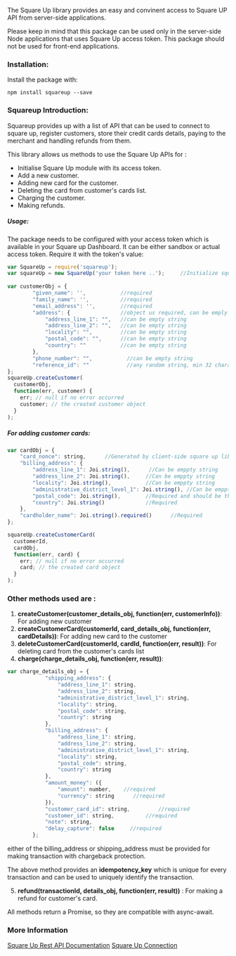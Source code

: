 The Square Up library provides an easy and convinent access to Square UP API from server-side applications.

Please keep in mind that this package can be used only in the server-side Node applications that uses Square Up access token. This package should not be used for front-end applications.

### Installation:
Install the package with:

``npm install squareup --save``

### Squareup Introduction:

Squareup provides up with a list of API that can be used to connect to square up, register customers, store their credit cards details, paying to the merchant and handling refunds from them.

This library allows us methods to use the Square Up APIs for : 
* Initialise Square Up module with its access token.
* Add a new customer.
* Adding new card for the customer.
* Deleting the card from customer's cards list.
* Charging the customer.
* Making refunds.

##### Usage:

The package needs to be configured with your access token which is available in your Square up Dashboard. It can be either sandbox or actual access token. Require it with the token's value:

```js
var SquareUp = require('squareup');
var squareUp = new SquareUp('your token here ..');     //Initialize square up by passing token here
 
var customerObj = {
		"given_name": '',           //required
		"family_name": '',          //required
		"email_address": '',        //required
		"address": {                //object us required, can be emply object
	     	"address_line_1": "",   //can be empty string
			"address_line_2": "",   //can be empty string
			"locality": "",         //can be empty string
			"postal_code": "",      //can be empty string
			"country": ""           //can be empty string
		},
		"phone_number": "",           //can be empty string
		"reference_id": ""            //any random string, min 32 characters
};
squareUp.createCustomer(
  customerObj,
  function(err, customer) {
    err; // null if no error occurred 
    customer; // the created customer object 
  }
);
```

##### For adding customer cards:

```js
var cardObj = {
	"card_nonce": string,      //Generated by client-side square up library used for adding customer card details
	"billing_address": {    
	    "address_line_1": Joi.string(),      //Can be emppty string
	    "address_line_2": Joi.string(),     //Can be emppty string
	    "locality": Joi.string(),           //Can be emppty string
	    "administrative_district_level_1": Joi.string(), //Can be emppty string
    	"postal_code": Joi.string(),        //Required and should be the same as entered in client-side square up library to generate nonce
    	"country": Joi.string()             //Required
	},
	"cardholder_name": Joi.string().required()      //Required
};

squareUp.createCustomerCard(
  customerId,
  cardObj,
  function(err, card) {
    err; // null if no error occurred 
    card; // the created card object 
  }
);
```

### Other methods used are : 

1. **createCustomer(customer_details_obj,  function(err, customerInfo))**:  For adding new customer
2. **createCustomerCard(customerId, card_details_obj, function(err, cardDetails))**: For adding new card to the customer
3. **deleteCustomerCard(customerId, cardId, function(err, result))**: For deleting card from the customer's cards list
4. **charge(charge_details_obj, function(err, result))**: 

```js
var charge_details_obj = {
			"shipping_address": {
				"address_line_1": string,
				"address_line_2": string,
				"administrative_district_level_1": string,
				"locality": string,
				"postal_code": string,
				"country": string
			},
			"billing_address": {
				"address_line_1": string,
				"address_line_2": string,
				"administrative_district_level_1": string,
				"locality": string,
				"postal_code": string,
				"country": string
			},
			"amount_money": ({
				"amount": number,    //required
				"currency": string      //required
			}),
			"customer_card_id": string,         //required
			"customer_id": string,          //required
			"note": string,
			"delay_capture": false     //required
		};
```
either of the billing_address or shipping_address must be provided for making transaction with chargeback protection.

The above method provides an **idempotency_key** which is unique for every transaction and can be used to uniquely identify the transaction.

5. **refund(transactionId, details_obj, function(err, result))** : For making a refund for customer's card.

All methods return a Promise, so they are compatible with async-await. 

### More Information

[Square Up Rest API Documentation](https://docs.connect.squareup.com/api/connect/v2/#endpoint-charge)
[Square Up Connection](https://docs.connect.squareup.com/)

